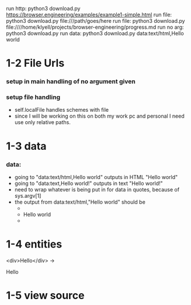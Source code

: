 run http: python3 download.py https://browser.engineering/examples/example1-simple.html
run file: python3 download.py file:///path/goes/here
run file: python3 download.py file:////home/klyell/projects/browser-engineering/progress.md
run no arg: python3 download.py
run data: python3 download.py data:text/html,Hello world

# 1-2 File Urls
### setup in main handling of no argument given
### setup file handling
- self.localFile handles schemes with file
- since I will be working on this on both my work pc and personal I need use only relative paths.

# 1-3 data
### data:
- going to "data:text/html,Hello world" outputs in HTML "Hello world"
- going to "data:text,Hello world!" outputs in text "Hello world!"
- need to wrap whatever is being put in for data in quotes, because of sys.argv[1]
- the output from data:text/html,"Hello world" should be
    - <html>
    -   <body> Hello world </body>
    - </html>

# 1-4 entities
&lt;div&gt;Hello&lt;/div&gt;
-> <div>Hello</div>

# 1-5 view source

